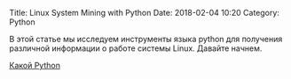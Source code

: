 Title: Linux System Mining with Python
Date: 2018-02-04 10:20
Category: Python

В этой статье мы исследуем инструменты языка python для получения различной информации о 
работе системы Linux. Давайте начнем.

[Какой Python](Linux%20System%20Mining/whichPython.md)
